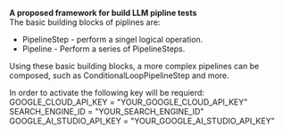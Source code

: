 **A proposed framework for build LLM pipline tests**<br>
The basic building blocks of piplines are:<br>
* PipelineStep - perform a singel logical operation.
* Pipeline - Perform a series of PipelineSteps.

Using these basic building blocks, a more complex pipelines can be composed, such as ConditionalLoopPipelineStep and more.<br>

In order to activate the following key will be requierd:<br>
    GOOGLE_CLOUD_API_KEY = "YOUR_GOOGLE_CLOUD_API_KEY"<br>
    SEARCH_ENGINE_ID = "YOUR_SEARCH_ENGINE_ID"<br>
    GOOGLE_AI_STUDIO_API_KEY = "YOUR_GOOGLE_AI_STUDIO_API_KEY"<br>
